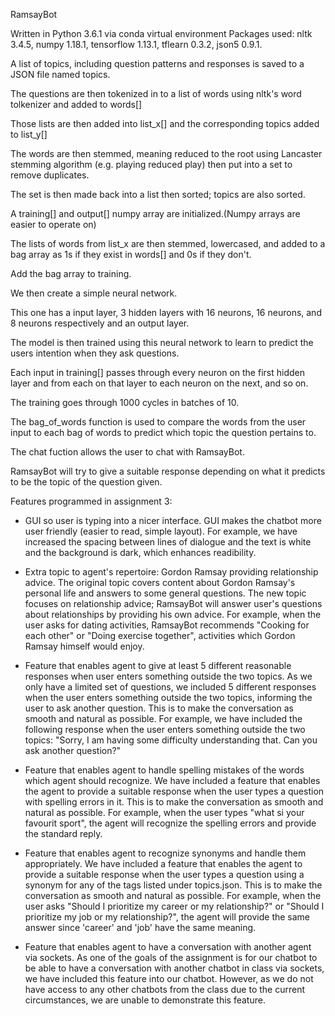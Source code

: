 RamsayBot

Written in Python 3.6.1 via conda virtual environment
Packages used:
nltk 3.4.5,
numpy 1.18.1,
tensorflow 1.13.1,
tflearn 0.3.2,
json5 0.9.1.

A list of topics, including question patterns and responses is saved to a JSON file named topics.

The questions are then tokenized in to a list of words using nltk's word tolkenizer and added to words[]

Those lists are then added into list_x[] and the corresponding topics added to list_y[]

The words are then stemmed, meaning reduced to the root using Lancaster stemming algorithm (e.g. playing reduced play) then put into a set to remove duplicates.

The set is then made back into a list then sorted; topics are also sorted.

A training[] and output[] numpy array are initialized.(Numpy arrays are easier to operate on)

The lists of words from list_x are then stemmed, lowercased, and added to a bag array as 1s if they exist in words[] and 0s if they don't.

Add the bag array to training.

We then create a simple neural network.

This one has a input layer, 3 hidden layers with 16 neurons, 16 neurons, and 8 neurons respectively and an output layer.

The model is then trained using this neural network to learn to predict the users intention when they ask questions.

Each input in training[] passes through every neuron on the first hidden layer and from each on that layer to each neuron on the next, and so on.

The training goes through 1000 cycles in batches of 10.

The bag_of_words function is used to compare the words from the user input to each bag of words to predict which topic the question pertains to.

The chat fuction allows the user to chat with RamsayBot.

RamsayBot will try to give a suitable response depending on what it predicts to be the topic of the question given.

Features programmed in assignment 3:

- GUI so user is typing into a nicer interface. GUI makes the chatbot more user friendly (easier to read, simple layout). For example, we have increased the spacing between lines of dialogue and the text is white and the background is dark, which enhances readibility.

- Extra topic to agent's repertoire: Gordon Ramsay providing relationship advice. The original topic covers content about Gordon Ramsay's personal life and answers to some general questions. The new topic focuses on relationship advice; RamsayBot will answer user's questions about relationships by providing his own advice. For example, when the user asks for dating activities, RamsayBot recommends "Cooking for each other" or "Doing exercise together", activities which Gordon Ramsay himself would enjoy.

- Feature that enables agent to give at least 5 different reasonable responses when user enters something outside the two topics. As we only have a limited set of questions, we included 5 different responses when the user enters something outside the two topics, informing the user to ask another question. This is to make the conversation as smooth and natural as possible. For example, we have included the following response when the user enters something outside the two topics: "Sorry, I am having some difficulty understanding that. Can you ask another question?"

- Feature that enables agent to handle spelling mistakes of the words which agent should recognize. We have included a feature that enables the agent to provide a suitable response when the user types a question with spelling errors in it. This is to make the conversation as smooth and natural as possible. For example, when the user types "what si your favourit sport", the agent will recognize the spelling errors and provide the standard reply.

- Feature that enables agent to recognize synonyms and handle them appropriately. We have included a feature that enables the agent to provide a suitable response when the user types a question using a synonym for any of the tags listed under topics.json. This is to make the conversation as smooth and natural as possible. For example, when the user asks "Should I prioritize my career or my relationship?" or "Should I prioritize my job or my relationship?", the agent will provide the same answer since 'career' and 'job' have the same meaning.

- Feature that enables agent to have a conversation with another agent via sockets. As one of the goals of the assignment is for our chatbot to be able to have a conversation with another chatbot in class via sockets, we have included this feature into our chatbot. However, as we do not have access to any other chatbots from the class due to the current circumstances, we are unable to demonstrate this feature.



